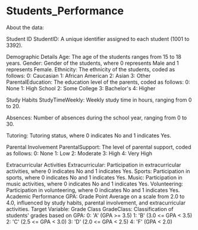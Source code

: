 # Students_Performance

About the data:

Student ID
StudentID: A unique identifier assigned to each student (1001 to 3392).

Demographic Details
Age: The age of the students ranges from 15 to 18 years.
Gender: Gender of the students, where 0 represents Male and 1 represents Female.
Ethnicity: The ethnicity of the students, coded as follows:
0: Caucasian
1: African American
2: Asian
3: Other
ParentalEducation: The education level of the parents, coded as follows:
0: None
1: High School
2: Some College
3: Bachelor's
4: Higher

Study Habits
StudyTimeWeekly: Weekly study time in hours, ranging from 0 to 20.

Absences: Number of absences during the school year, ranging from 0 to 30.

Tutoring: Tutoring status, where 0 indicates No and 1 indicates Yes.

Parental Involvement
ParentalSupport: The level of parental support, coded as follows:
0: None
1: Low
2: Moderate
3: High
4: Very High

Extracurricular Activities
Extracurricular: Participation in extracurricular activities, where 0 indicates No and 1 indicates Yes.
Sports: Participation in sports, where 0 indicates No and 1 indicates Yes.
Music: Participation in music activities, where 0 indicates No and 1 indicates Yes.
Volunteering: Participation in volunteering, where 0 indicates No and 1 indicates Yes.
Academic Performance
GPA: Grade Point Average on a scale from 2.0 to 4.0, influenced by study habits, parental involvement, and extracurricular activities.
Target Variable: Grade Class
GradeClass: Classification of students' grades based on GPA:
0: 'A' (GPA >= 3.5)
1: 'B' (3.0 <= GPA < 3.5)
2: 'C' (2.5 <= GPA < 3.0)
3: 'D' (2.0 <= GPA < 2.5)
4: 'F' (GPA < 2.0)

